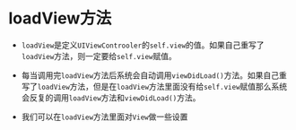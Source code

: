 # loadView方法
* `loadView`是定义`UIViewControoler`的`self.view`的值。如果自己重写了`loadView`方法，则一定要给`self.view`赋值。

* 每当调用完`loadView`方法后系统会自动调用`viewDidLoad()`方法。如果自己重写了`loadView`方法，但是在`loadView`方法里面没有给`self.view`赋值那么系统会反复的调用`loadView`方法和`viewDidLoad()`方法。

* 我们可以在`loadView`方法里面对`View`做一些设置

